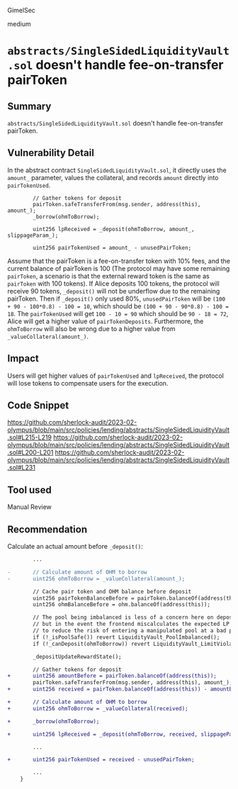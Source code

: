 GimelSec

medium

# `abstracts/SingleSidedLiquidityVault.sol` doesn't handle fee-on-transfer pairToken

## Summary

`abstracts/SingleSidedLiquidityVault.sol` doesn't handle fee-on-transfer pairToken.

## Vulnerability Detail

In the abstract contract `SingleSidedLiquidityVault.sol`, it directly uses the `amount_` parameter, values the collateral, and records `amount` directly into `pairTokenUsed`.

```solidity
        // Gather tokens for deposit
        pairToken.safeTransferFrom(msg.sender, address(this), amount_);
        _borrow(ohmToBorrow);

        uint256 lpReceived = _deposit(ohmToBorrow, amount_, slippageParam_);

        uint256 pairTokenUsed = amount_ - unusedPairToken;
```

Assume that the pairToken is a fee-on-transfer token with 10% fees, and the current balance of pairToken is 100 (The protocol may have some remaining `pairToken`, a scenario is that the external reward token is the same as `pairToken` with 100 tokens).
If Alice deposits 100 tokens, the protocol will receive 90 tokens, `_deposit()` will not be underflow due to the remaining pairToken.
Then if `_deposit()` only used 80%, `unusedPairToken` will be `(100 + 90 - 100*0.8) - 100 = 10`, which should be `(100 + 90 - 90*0.8) - 100 = 18`. The `pairTokenUsed` will get `100 - 10 = 90` which should be `90 - 18 = 72`, Alice will get a higher value of `pairTokenDeposits`.
Furthermore, the `ohmToBorrow` will also be wrong due to a higher value from `_valueCollateral(amount_)`.

## Impact

Users will get higher values of `pairTokenUsed` and `lpReceived`, the protocol will lose tokens to compensate users for the execution.

## Code Snippet

https://github.com/sherlock-audit/2023-02-olympus/blob/main/src/policies/lending/abstracts/SingleSidedLiquidityVault.sol#L215-L219
https://github.com/sherlock-audit/2023-02-olympus/blob/main/src/policies/lending/abstracts/SingleSidedLiquidityVault.sol#L200-L201
https://github.com/sherlock-audit/2023-02-olympus/blob/main/src/policies/lending/abstracts/SingleSidedLiquidityVault.sol#L231

## Tool used

Manual Review

## Recommendation

Calculate an actual amount before `_deposit()`:

```diff
        ...

-       // Calculate amount of OHM to borrow
-       uint256 ohmToBorrow = _valueCollateral(amount_);

        // Cache pair token and OHM balance before deposit
        uint256 pairTokenBalanceBefore = pairToken.balanceOf(address(this));
        uint256 ohmBalanceBefore = ohm.balanceOf(address(this));

        // The pool being imbalanced is less of a concern here on deposit than on withdrawal,
        // but in the event the frontend miscalculates the expected LP amount to receive, we want
        // to reduce the risk of entering a manipulated pool at a bad price
        if (!_isPoolSafe()) revert LiquidityVault_PoolImbalanced();
        if (!_canDeposit(ohmToBorrow)) revert LiquidityVault_LimitViolation();

        _depositUpdateRewardState();

        // Gather tokens for deposit
+       uint256 amountBefore = pairToken.balanceOf(address(this));
        pairToken.safeTransferFrom(msg.sender, address(this), amount_);
+       uint256 received = pairToken.balanceOf(address(this)) - amountBefore;

+       // Calculate amount of OHM to borrow
+       uint256 ohmToBorrow = _valueCollateral(received);

+       _borrow(ohmToBorrow);

+       uint256 lpReceived = _deposit(ohmToBorrow, received, slippageParam_);

        ...

+       uint256 pairTokenUsed = received - unusedPairToken;

        ...
    }
```